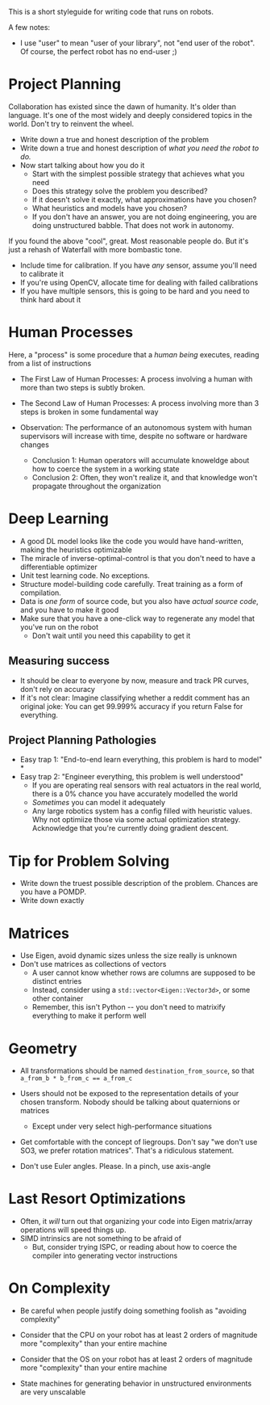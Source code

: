This is a short styleguide for writing code that runs on robots.

A few notes:
* I use "user" to mean "user of your library", not "end user of the robot". Of course, the perfect robot has no end-user ;)

# Project Planning
Collaboration has existed since the dawn of humanity. It's older than language. It's one of the most widely and deeply considered topics in the world. Don't try to reinvent the wheel.
* Write down a true and honest description of the problem
* Write down a true and honest description of *what you need the robot to do.*
* Now start talking about how you do it
    * Start with the simplest possible strategy that achieves what you need
    * Does this strategy solve the problem you described?
    * If it doesn't solve it exactly, what approximations have you chosen?
    * What heuristics and models have you chosen?
    * If you don't have an answer, you are not doing engineering, you are doing unstructured babble. That does not work in autonomy.

If you found the above "cool", great. Most reasonable people do. But it's just a rehash of Waterfall with more bombastic tone.

* Include time for calibration. If you have *any* sensor, assume you'll need to calibrate it
* If you're using OpenCV, allocate time for dealing with failed calibrations
* If you have multiple sensors, this is going to be hard and you need to think hard about it

# Human Processes
Here, a "process" is some procedure that a _human being_ executes, reading from a list of instructions
* The First Law of Human Processes: A process involving a human with more than two steps is subtly broken.
* The Second Law of Human Processes: A process involving more than 3 steps is broken in some fundamental way

* Observation: The performance of an autonomous system with human supervisors will increase with time, despite no software or hardware changes
    * Conclusion 1: Human operators will accumulate knoweldge about how to coerce the system in a working state
    * Conclusion 2: Often, they won't realize it, and that knowledge won't propagate throughout the organization


# Deep Learning
* A good DL model looks like the code you would have hand-written, making the heuristics optimizable
* The miracle of inverse-optimal-control is that you don't need to have a differentiable optimizer
* Unit test learning code. No exceptions.
* Structure model-building code carefully. Treat training as a form of compilation.
* Data is *one form* of source code, but you also have *actual source code*, and you have to make it good
* Make sure that you have a one-click way to regenerate any model that you've run on the robot
    * Don't wait until you need this capability to get it

## Measuring success
* It should be clear to everyone by now, measure and track PR curves, don't rely on accuracy
* If it's not clear: Imagine classifying whether a reddit comment has an original joke: You can get 99.999% accuracy if you return False for everything.

## Project Planning Pathologies
* Easy trap 1: "End-to-end learn everything, this problem is hard to model"
    *
* Easy trap 2: "Engineer everything, this problem is well understood"
    * If you are operating real sensors with real actuators in the real world, there is a 0% chance you have accurately modelled the world
    * *Sometimes* you can model it adequately
    * Any large robotics system has a config filled with heuristic values. Why not optimiize those via some actual optimization strategy. Acknowledge that you're currently doing gradient descent.

# Tip for Problem Solving
* Write down the truest possible description of the problem. Chances are you have a POMDP.
* Write down exactly

# Matrices
* Use Eigen, avoid dynamic sizes unless the size really is unknown
* Don't use matrices as collections of vectors
    * A user cannot know whether rows are columns are supposed to be distinct entries
    * Instead, consider using a `std::vector<Eigen::Vector3d>`, or some other container
    * Remember, this isn't Python -- you don't need to matrixify everything to make it perform well

# Geometry
* All transformations should be named `destination_from_source`, so that `a_from_b * b_from_c == a_from_c`

* Users should not be exposed to the representation details of your chosen transform. Nobody should be talking about quaternions or matrices
    * Except under very select high-performance situations

* Get comfortable with the concept of liegroups. Don't say "we don't use SO3, we prefer rotation matrices". That's a ridiculous statement.

* Don't use Euler angles. Please. In a pinch, use axis-angle


# Last Resort Optimizations
* Often, it *will* turn out that organizing your code into Eigen matrix/array operations will speed things up.
* SIMD intrinsics are not something to be afraid of
    * But, consider trying ISPC, or reading about how to coerce the compiler into generating vector instructions



# On Complexity
* Be careful when people justify doing something foolish as "avoiding complexity"

* Consider that the CPU on your robot has at least 2 orders of magnitude more "complexity" than your entire machine
* Consider that the OS on your robot has at least 2 orders of magnitude more "complexity" than your entire machine
* State machines for generating behavior in unstructured environments are very unscalable
